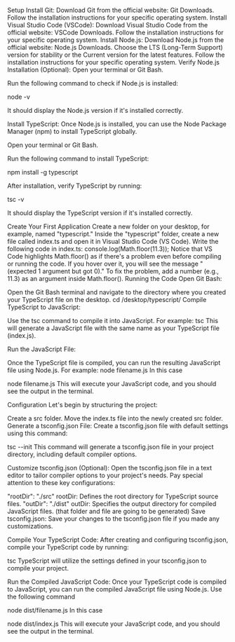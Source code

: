 Setup
Install Git:
Download Git from the official website: Git Downloads.
Follow the installation instructions for your specific operating system.
Install Visual Studio Code (VSCode):
Download Visual Studio Code from the official website: VSCode Downloads.
Follow the installation instructions for your specific operating system.
Install Node.js:
Download Node.js from the official website: Node.js Downloads.
Choose the LTS (Long-Term Support) version for stability or the Current version for the latest features.
Follow the installation instructions for your specific operating system.
Verify Node.js Installation (Optional):
Open your terminal or Git Bash.

Run the following command to check if Node.js is installed:

node -v

It should display the Node.js version if it's installed correctly.

Install TypeScript:
Once Node.js is installed, you can use the Node Package Manager (npm) to install TypeScript globally.

Open your terminal or Git Bash.

Run the following command to install TypeScript:

npm install -g typescript

After installation, verify TypeScript by running:

tsc -v

It should display the TypeScript version if it's installed correctly.

Create Your First Application
Create a new folder on your desktop, for example, named "typescript."
Inside the "typescript" folder, create a new file called index.ts and open it in Visual Studio Code (VS Code).
Write the following code in index.ts:
console.log(Math.floor(11.3));
Notice that VS Code highlights Math.floor() as if there's a problem even before compiling or running the code.
If you hover over it, you will see the message "(expected 1 argument but got 0)."
To fix the problem, add a number (e.g., 11.3) as an argument inside Math.floor().
Running the Code
Open Git Bash:

Open the Git Bash terminal and navigate to the directory where you created your TypeScript file on the desktop.
cd /desktop/typescript/
Compile TypeScript to JavaScript:

Use the tsc command to compile it into JavaScript. For example:
tsc
This will generate a JavaScript file with the same name as your TypeScript file (index.js).

Run the JavaScript File:

Once the TypeScript file is compiled, you can run the resulting JavaScript file using Node.js. For example:
node filename.js
In this case

node filename.js
This will execute your JavaScript code, and you should see the output in the terminal.

Configuration
Let's begin by structuring the project:

Create a src folder.
Move the index.ts file into the newly created src folder.
Generate a tsconfig.json File: Create a tsconfig.json file with default settings using this command:

tsc --init
This command will generate a tsconfig.json file in your project directory, including default compiler options.

Customize tsconfig.json (Optional): Open the tsconfig.json file in a text editor to tailor compiler options to your project's needs. Pay special attention to these key configurations:

"rootDir": "./src"
rootDir: Defines the root directory for TypeScript source files.
"outDir": "./dist"
outDir: Specifies the output directory for compiled JavaScript files. (that folder and file are going to be generated)
Save tsconfig.json: Save your changes to the tsconfig.json file if you made any customizations.

Compile Your TypeScript Code: After creating and configuring tsconfig.json, compile your TypeScript code by running:

tsc
TypeScript will utilize the settings defined in your tsconfig.json to compile your project.

Run the Compiled JavaScript Code: Once your TypeScript code is compiled to JavaScript, you can run the compiled JavaScript file using Node.js. Use the following command

node dist/filename.js
In this case

node dist/index.js
This will execute your JavaScript code, and you should see the output in the terminal.
